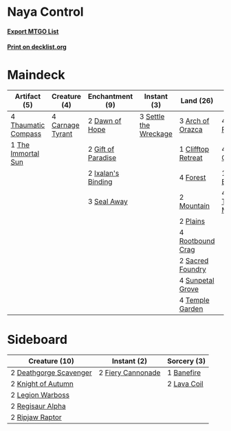# Naya Control

#### [Export MTGO List](../collection/Naya%20Control/Naya%20Control.txt)
#### [Print on decklist.org](http://decklist.org/?deckmain=3%09Arch%20of%20Orazca%0A4%09Carnage%20Tyrant%0A4%09Circuitous%20Route%0A1%09Clifftop%20Retreat%0A2%09Dawn%20of%20Hope%0A4%09Deafening%20Clarion%0A4%09Forest%0A2%09Gift%20of%20Paradise%0A2%09Ixalan's%20Binding%0A2%09Mountain%0A2%09Plains%0A4%09Rootbound%20Crag%0A2%09Sacred%20Foundry%0A3%09Seal%20Away%0A3%09Settle%20the%20Wreckage%0A1%09Star%20of%20Extinction%0A4%09Sunpetal%20Grove%0A4%09Temple%20Garden%0A4%09Thaumatic%20Compass%0A1%09The%20Immortal%20Sun%0A4%09Thunderherd%20Migration&deckside=1%09Banefire%0A2%09Deathgorge%20Scavenger%0A2%09Fiery%20Cannonade%0A2%09Knight%20of%20Autumn%0A2%09Lava%20Coil%0A2%09Legion%20Warboss%0A2%09Regisaur%20Alpha%0A2%09Ripjaw%20Raptor)
# Maindeck

|                                         Artifact (5)                                         |                                       Creature (4)                                        |                                       Enchantment (9)                                       |                                          Instant (3)                                           |                                          Land (26)                                          |                                           Sorcery (13)                                           |
|----------------------------------------------------------------------------------------------|-------------------------------------------------------------------------------------------|---------------------------------------------------------------------------------------------|------------------------------------------------------------------------------------------------|---------------------------------------------------------------------------------------------|--------------------------------------------------------------------------------------------------|
|4 [Thaumatic Compass](http://gatherer.wizards.com/Pages/Card/Details.aspx?multiverseid=435408)|4 [Carnage Tyrant](http://gatherer.wizards.com/Pages/Card/Details.aspx?multiverseid=435334)|2 [Dawn of Hope](http://gatherer.wizards.com/Pages/Card/Details.aspx?multiverseid=452758)    |3 [Settle the Wreckage](http://gatherer.wizards.com/Pages/Card/Details.aspx?multiverseid=435186)|3 [Arch of Orazca](http://gatherer.wizards.com/Pages/Card/Details.aspx?multiverseid=439849)  |4 [Circuitous Route](http://gatherer.wizards.com/Pages/Card/Details.aspx?multiverseid=452875)     |
|1 [The Immortal Sun](http://gatherer.wizards.com/Pages/Card/Details.aspx?multiverseid=439844) |                                                                                           |2 [Gift of Paradise](http://gatherer.wizards.com/Pages/Card/Details.aspx?multiverseid=447320)|                                                                                                |1 [Clifftop Retreat](http://gatherer.wizards.com/Pages/Card/Details.aspx?multiverseid=241980)|4 [Deafening Clarion](http://gatherer.wizards.com/Pages/Card/Details.aspx?multiverseid=452915)    |
|                                                                                              |                                                                                           |2 [Ixalan's Binding](http://gatherer.wizards.com/Pages/Card/Details.aspx?multiverseid=435168)|                                                                                                |4 [Forest](http://gatherer.wizards.com/Pages/Card/Details.aspx?multiverseid=439605)          |1 [Star of Extinction](http://gatherer.wizards.com/Pages/Card/Details.aspx?multiverseid=435315)   |
|                                                                                              |                                                                                           |3 [Seal Away](http://gatherer.wizards.com/Pages/Card/Details.aspx?multiverseid=442919)       |                                                                                                |2 [Mountain](http://gatherer.wizards.com/Pages/Card/Details.aspx?multiverseid=439604)        |4 [Thunderherd Migration](http://gatherer.wizards.com/Pages/Card/Details.aspx?multiverseid=439806)|
|                                                                                              |                                                                                           |                                                                                             |                                                                                                |2 [Plains](http://gatherer.wizards.com/Pages/Card/Details.aspx?multiverseid=439601)          |                                                                                                  |
|                                                                                              |                                                                                           |                                                                                             |                                                                                                |4 [Rootbound Crag](http://gatherer.wizards.com/Pages/Card/Details.aspx?multiverseid=208042)  |                                                                                                  |
|                                                                                              |                                                                                           |                                                                                             |                                                                                                |2 [Sacred Foundry](http://gatherer.wizards.com/Pages/Card/Details.aspx?multiverseid=405106)  |                                                                                                  |
|                                                                                              |                                                                                           |                                                                                             |                                                                                                |4 [Sunpetal Grove](http://gatherer.wizards.com/Pages/Card/Details.aspx?multiverseid=420946)  |                                                                                                  |
|                                                                                              |                                                                                           |                                                                                             |                                                                                                |4 [Temple Garden](http://gatherer.wizards.com/Pages/Card/Details.aspx?multiverseid=405112)   |                                                                                                  |


# Sideboard

|                                          Creature (10)                                          |                                        Instant (2)                                         |                                     Sorcery (3)                                      |
|-------------------------------------------------------------------------------------------------|--------------------------------------------------------------------------------------------|--------------------------------------------------------------------------------------|
|2 [Deathgorge Scavenger](http://gatherer.wizards.com/Pages/Card/Details.aspx?multiverseid=435339)|2 [Fiery Cannonade](http://gatherer.wizards.com/Pages/Card/Details.aspx?multiverseid=435297)|1 [Banefire](http://gatherer.wizards.com/Pages/Card/Details.aspx?multiverseid=397676) |
|2 [Knight of Autumn](http://gatherer.wizards.com/Pages/Card/Details.aspx?multiverseid=452933)    |                                                                                            |2 [Lava Coil](http://gatherer.wizards.com/Pages/Card/Details.aspx?multiverseid=452858)|
|2 [Legion Warboss](http://gatherer.wizards.com/Pages/Card/Details.aspx?multiverseid=452859)      |                                                                                            |                                                                                      |
|2 [Regisaur Alpha](http://gatherer.wizards.com/Pages/Card/Details.aspx?multiverseid=435383)      |                                                                                            |                                                                                      |
|2 [Ripjaw Raptor](http://gatherer.wizards.com/Pages/Card/Details.aspx?multiverseid=435359)       |                                                                                            |                                                                                      |

